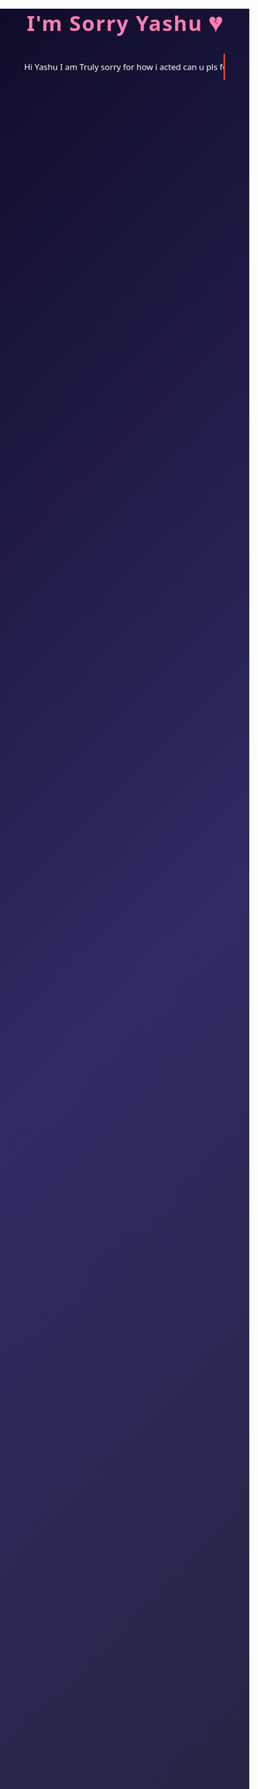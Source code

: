 <!DOCTYPE html>
<html lang="en">
<head>
  <meta charset="UTF-8">
  <meta name="viewport" content="width=device-width, initial-scale=1.0">
  <title>I'm Sorry Yashu 💔</title>
  <style>
    body {
      margin: 0;
      padding: 0;
      font-family: 'Segoe UI', sans-serif;
      background: linear-gradient(135deg, #0f0c29, #302b63, #24243e);
      color: white;
      height: 100vh;
      overflow: hidden;
      text-align: center;
      position: relative;
    }

    .stars {
      position: absolute;
      top: 0;
      left: 0;
      width: 100%;
      height: 100%;
      background: url('https://raw.githubusercontent.com/VincentGarreau/particles.js/master/demo/media/star.png') repeat;
      animation: moveStars 200s linear infinite;
      z-index: -1;
    }

    @keyframes moveStars {
      from { background-position: 0 0; }
      to { background-position: -10000px 5000px; }
    }

    h1 {
      font-size: 3em;
      color: #ff7eb3;
      margin-top: 10vh;
      letter-spacing: 2px;
    }

    .typewriter {
      font-size: 1.2em;
      width: 80%;
      max-width: 600px;
      margin: 2em auto;
      border-right: 3px solid #ff4b2b;
      white-space: nowrap;
      overflow: hidden;
      animation: typing 4s steps(40) 1s forwards, blink 0.75s step-end infinite;
    }

    @keyframes typing {
      from { width: 0; }
      to { width: 100%; }
    }

    @keyframes blink {
      50% { border-color: transparent; }
    }

    button {
      padding: 15px 30px;
      font-size: 1.2em;
      background-color: #ff4b2b;
      border: none;
      color: white;
      border-radius: 30px;
      cursor: pointer;
      transition: all 0.3s ease;
    }

    button:hover {
      background-color: #ff416c;
      transform: scale(1.1);
    }

    .heart {
      position: absolute;
      width: 30px;
      height: 30px;
      background-color: pink;
      transform: rotate(45deg);
      animation: floatHeart 10s infinite;
      opacity: 0.8;
    }

    .heart::before, .heart::after {
      content: '';
      position: absolute;
      width: 20px;
      height: 20px;
      background-color: pink;
      border-radius: 50%;
    }

    .heart::before { top: -10px; left: 0; }
    .heart::after { left: -10px; top: 0; }

    @keyframes floatHeart {
      0% { transform: translateY(100vh) rotate(45deg); opacity: 0; }
      50% { opacity: 1; }
      100% { transform: translateY(-10vh) rotate(45deg); opacity: 0; }
    }
  </style>
</head>
<body>

  <div class="stars"></div>

  <h1>I'm Sorry Yashu 💔</h1>
  <p class="typewriter">
    Hi Yashu I am Truly sorry for how i acted can u pls forgive me i truly love you bohot bohot zyaada i know ive made a lot of mistakes and i promise u ill do better
  <button onclick="alert('Yay! You forgave me 😭💘')">Forgive me, Yashu?</button>

  <script>
    function createHeart() {
      const heart = document.createElement("div");
      heart.className = "heart";
      heart.style.left = Math.random() * 100 + "vw";
      heart.style.animationDuration = 5 + Math.random() * 5 + "s";
      document.body.appendChild(heart);
      setTimeout(() => { heart.remove(); }, 10000);
    }
    setInterval(createHeart, 300);
  </script>

</body>
</html>
